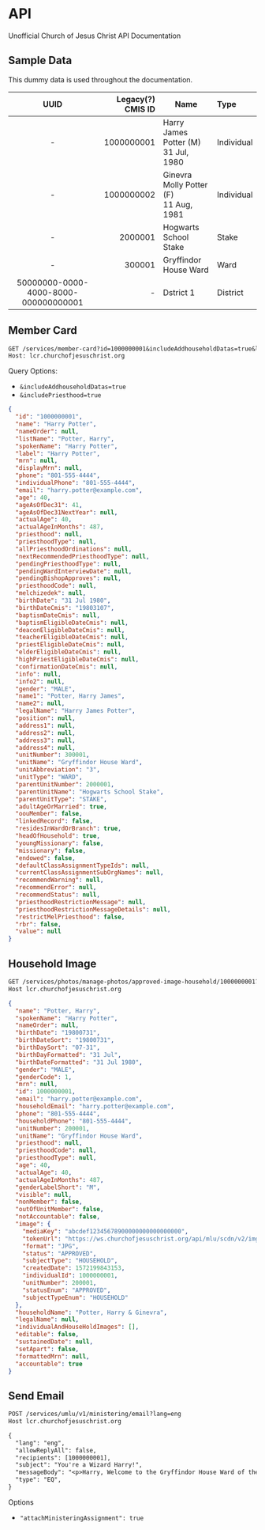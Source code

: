 # API

Unofficial Church of Jesus Christ API Documentation

## Sample Data

This dummy data is used throughout the documentation.

| UUID                                 | Legacy(?) CMIS ID | Name                                     | Type       |
| :----------------------------------: | ----------------: | ---------------------------------------- | :--------- |
|                   -                  |        1000000001 | Harry James Potter (M)<br>31 Jul, 1980   | Individual |
|                   -                  |        1000000002 | Ginevra Molly Potter (F)<br>11 Aug, 1981 | Individual |
|                   -                  |           2000001 | Hogwarts School Stake                    | Stake      |
|                   -                  |            300001 | Gryffindor House Ward                    | Ward       |
| 50000000-0000-4000-8000-000000000001 |            -      | Dstrict 1                                | District   |

## Member Card

```txt
GET /services/member-card?id=1000000001&includeAddhouseholdDatas=true&lang=eng&type=INDIVIDUAL
Host: lcr.churchofjesuschrist.org
```

Query Options:

- `&includeAddhouseholdDatas=true`
- `&includePriesthood=true`

```json
{
  "id": "1000000001",
  "name": "Harry Potter",
  "nameOrder": null,
  "listName": "Potter, Harry",
  "spokenName": "Harry Potter",
  "label": "Harry Potter",
  "mrn": null,
  "displayMrn": null,
  "phone": "801-555-4444",
  "individualPhone": "801-555-4444",
  "email": "harry.potter@example.com",
  "age": 40,
  "ageAsOfDec31": 41,
  "ageAsOfDec31NextYear": null,
  "actualAge": 40,
  "actualAgeInMonths": 487,
  "priesthood": null,
  "priesthoodType": null,
  "allPriesthoodOrdinations": null,
  "nextRecommendedPriesthoodType": null,
  "pendingPriesthoodType": null,
  "pendingWardInterviewDate": null,
  "pendingBishopApproves": null,
  "priesthoodCode": null,
  "melchizedek": null,
  "birthDate": "31 Jul 1980",
  "birthDateCmis": "19803107",
  "baptismDateCmis": null,
  "baptismEligibleDateCmis": null,
  "deaconEligibleDateCmis": null,
  "teacherEligibleDateCmis": null,
  "priestEligibleDateCmis": null,
  "elderEligibleDateCmis": null,
  "highPriestEligibleDateCmis": null,
  "confirmationDateCmis": null,
  "info": null,
  "info2": null,
  "gender": "MALE",
  "name1": "Potter, Harry James",
  "name2": null,
  "legalName": "Harry James Potter",
  "position": null,
  "address1": null,
  "address2": null,
  "address3": null,
  "address4": null,
  "unitNumber": 300001,
  "unitName": "Gryffindor House Ward",
  "unitAbbreviation": "3",
  "unitType": "WARD",
  "parentUnitNumber": 2000001,
  "parentUnitName": "Hogwarts School Stake",
  "parentUnitType": "STAKE",
  "adultAgeOrMarried": true,
  "oouMember": false,
  "linkedRecord": false,
  "residesInWardOrBranch": true,
  "headOfHousehold": true,
  "youngMissionary": false,
  "missionary": false,
  "endowed": false,
  "defaultClassAssignmentTypeIds": null,
  "currentClassAssignmentSubOrgNames": null,
  "recommendWarning": null,
  "recommendError": null,
  "recommendStatus": null,
  "priesthoodRestrictionMessage": null,
  "priesthoodRestrictionMessageDetails": null,
  "restrictMelPriesthood": false,
  "rbr": false,
  "value": null
}
```

## Household Image

```txt
GET /services/photos/manage-photos/approved-image-household/1000000001?lang=eng&addable=false
Host lcr.churchofjesuschrist.org
```

```json
{
  "name": "Potter, Harry",
  "spokenName": "Harry Potter",
  "nameOrder": null,
  "birthDate": "19800731",
  "birthDateSort": "19800731",
  "birthDaySort": "07-31",
  "birthDayFormatted": "31 Jul",
  "birthDateFormatted": "31 Jul 1980",
  "gender": "MALE",
  "genderCode": 1,
  "mrn": null,
  "id": 1000000001,
  "email": "harry.potter@example.com",
  "householdEmail": "harry.potter@example.com",
  "phone": "801-555-4444",
  "householdPhone": "801-555-4444",
  "unitNumber": 200001,
  "unitName": "Gryffindor House Ward",
  "priesthood": null,
  "priesthoodCode": null,
  "priesthoodType": null,
  "age": 40,
  "actualAge": 40,
  "actualAgeInMonths": 487,
  "genderLabelShort": "M",
  "visible": null,
  "nonMember": false,
  "outOfUnitMember": false,
  "notAccountable": false,
  "image": {
    "mediaKey": "abcdef12345678900000000000000000",
    "tokenUrl": "https://ws.churchofjesuschrist.org/api/mlu/scdn/v2/img/12345678-abcd-4ef0-1234-56789abcdef0",
    "format": "JPG",
    "status": "APPROVED",
    "subjectType": "HOUSEHOLD",
    "createdDate": 1572199843153,
    "individualId": 1000000001,
    "unitNumber": 200001,
    "statusEnum": "APPROVED",
    "subjectTypeEnum": "HOUSEHOLD"
  },
  "householdName": "Potter, Harry & Ginevra",
  "legalName": null,
  "individualAndHouseHoldImages": [],
  "editable": false,
  "sustainedDate": null,
  "setApart": false,
  "formattedMrn": null,
  "accountable": true
}
```

## Send Email

```txt
POST /services/umlu/v1/ministering/email?lang=eng
Host lcr.churchofjesuschrist.org

{
  "lang": "eng",
  "allowReplyAll": false,
  "recipients": [1000000001],
  "subject": "You're a Wizard Harry!",
  "messageBody": "<p>Harry, Welcome to the Gryffindor House Ward of the Hogwarts School Stake.</p>",
  "type": "EQ",
}
```

Options

-   `"attachMinisteringAssignment": true`
